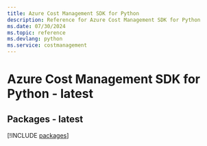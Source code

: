 ```yaml
---
title: Azure Cost Management SDK for Python
description: Reference for Azure Cost Management SDK for Python
ms.date: 07/30/2024
ms.topic: reference
ms.devlang: python
ms.service: costmanagement
---
```

# Azure Cost Management SDK for Python - latest
## Packages - latest
[!INCLUDE [packages](cost-management-index.md)]